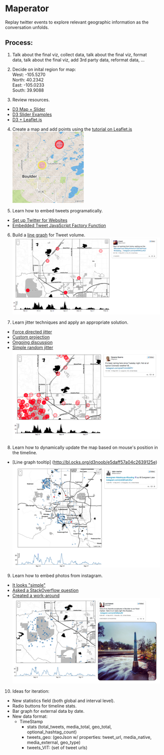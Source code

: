 # Maperator
Replay twitter events to explore relevant geographic information as the conversation unfolds.    

## Process:
1. Talk about the final viz, collect data, talk about the final viz, format  
data, talk about the final viz, add 3rd party data, reformat data, ...  

2. Decide on inital region for map:  
West: -105.5270  
North: 40.2342  
East: -105.0233  
South: 39.9088  

3. Review resources.  
  - [D3 Map + Slider](http://tipstrategies.com/geography-of-jobs/)  
  - [D3 Slider Examples](http://thematicmapping.org/playground/d3/d3.slider/)  
  - [D3 + Leaflet.js](http://bl.ocks.org/milkbread/5885443)

4. Create a map and add points using the [tutorial on Leaflet.js](http://leafletjs.com/examples/quick-start.html)  
![](https://raw.githubusercontent.com/blehman/maperator/master/imgs/mapPoints.png)

5. Learn how to embed tweets programatically. 
  - [Set up Twitter for Websites](https://dev.twitter.com/web/javascript/loading)
  - [Embedded Tweet JavaScript Factory Function](https://dev.twitter.com/web/embedded-tweets/javascript-create)

6. Build a [line graph](http://bl.ocks.org/mbostock/3883245) for Tweet volume.  
![](https://raw.githubusercontent.com/blehman/maperator/master/imgs/timelineEmbed.png)

7. Learn jitter techniques and apply an appropriate solution.
 - [Force directed jitter](http://bl.ocks.org/rpgove/10603627) 
 - [Custom projection](https://gist.github.com/mbostock/5663666)
 - [Ongoing discussion](http://stackoverflow.com/questions/27241216/jittering-geo-paths-using-d3-js)
 - [Simple random jitter](https://github.com/blehman/maperator/blob/master/js/viz4.js#L31)
![](https://raw.githubusercontent.com/blehman/maperator/master/imgs/jitter.png)

8. Learn how to dynamically update the map based on mouse's position in
   the timeline.
 - [Line graph tooltip] (http://bl.ocks.org/d3noob/e5daff57a04c2639125e)  
![](https://raw.githubusercontent.com/blehman/maperator/master/imgs/dynamicUpdating.png)

9. Learn how to embed photos from instagram.
 - [It looks "simple"](https://instagram.com/developer/embedding/#)
 - [Asked a StackOverflow question](http://stackoverflow.com/questions/29133104/using-instagrams-oembed-with-d3#question)
 - [Created a work-around](http://stackoverflow.com/questions/29133104/using-instagrams-oembed-with-d3#answer-29139135)
![](https://raw.githubusercontent.com/blehman/maperator/master/imgs/instagram.png)


10. Ideas for iteration:
 - New statistics field (both global and interval level).
 - Radio buttons for timeline stats.
 - Bar graph for external data by date.
 - New data format:  
    - TimeStamp
        - stats (total_tweets, media_total, geo_total, optional_hashtag_count)
        - tweets_geo: (geoJson w/ properties: tweet_url, media_native, media_external, geo_type)
        - tweets_VIT: (set of tweet urls)
    

